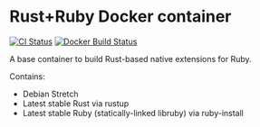 # Rust+Ruby Docker container

[![CI Status](https://travis-ci.org/malept/rust-ruby-container.svg?branch=master)](https://travis-ci.org/malept/rust-ruby-container)
[![Docker Build Status](https://img.shields.io/docker/build/malept/rust-ruby-container.svg)](https://hub.docker.com/r/malept/rust-ruby-container/)

A base container to build Rust-based native extensions for Ruby.

Contains:

* Debian Stretch
* Latest stable Rust via rustup
* Latest stable Ruby (statically-linked libruby) via ruby-install
